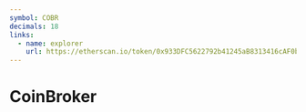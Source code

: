 ```yaml
---
symbol: COBR
decimals: 18
links:
  - name: explorer
    url: https://etherscan.io/token/0x933DFC5622792b41245aB8313416cAF0ba885aE7
---
```


# CoinBroker
